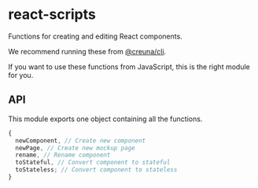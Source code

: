 # react-scripts

Functions for creating and editing React components.

We recommend running these from [@creuna/cli](https://github.com/Creuna-Oslo/cli).

If you want to use these functions from JavaScript, this is the right module for you.

## API

This module exports one object containing all the functions.

```javascript
{
  newComponent, // Create new component
  newPage, // Create new mockup page
  rename, // Rename component
  toStateful, // Convert component to stateful
  toStateless; // Convert component to stateless
}
```